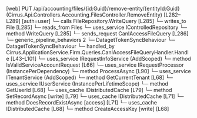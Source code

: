 [web] PUT /api/accounting/files/{id:Guid}/remove-entity/{entityId:Guid}  (Cirrus.Api.Controllers.Accounting.FilesController.RemoveEntity)  [L282–L289] [auth=user]
  └─ calls FileRepository.WriteQuery [L285]
  └─ writes_to File [L285]
    └─ reads_from Files
  └─ uses_service IControlledRepository<File>
    └─ method WriteQuery [L285]
  └─ sends_request CanIAccessFileQuery [L286]
    └─ generic_pipeline_behaviors 2
      └─ DatagetTokenSyncBehaviour
      └─ DatagetTokenSyncBehaviour
    └─ handled_by Cirrus.ApplicationService.Firm.Queries.CanIAccessFileQueryHandler.Handle [L43–L101]
      └─ uses_service IRequestInfoService (AddScoped)
        └─ method IsValidServiceAccountRequest [L66]
      └─ uses_service IRequestProcessor (InstancePerDependency)
        └─ method ProcessAsync [L90]
      └─ uses_service ITenantService (AddScoped)
        └─ method GetCurrentTenant [L68]
      └─ uses_service IUserService (InstancePerLifetimeScope)
        └─ method GetUserId [L68]
      └─ uses_cache IDistributedCache [L79]
        └─ method SetRecordAsync [write] [L79]
      └─ uses_cache IDistributedCache [L71]
        └─ method DoesRecordExistAsync [access] [L71]
      └─ uses_cache IDistributedCache [L68]
        └─ method CreateAccessKey [write] [L68]

